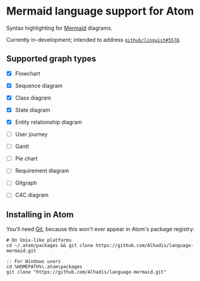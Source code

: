 Mermaid language support for Atom
=================================

Syntax highlighting for [Mermaid][1] diagrams.

Currently in-development; intended to address [`github/linguist#5578`][2].


Supported graph types
---------------------
* [x] Flowchart
* [x] Sequence diagram
* [x] Class diagram
* [x] State diagram
* [x] Entity relationship diagram
* [ ] User journey
* [ ] Gantt
* [ ] Pie chart
* [ ] Requirement diagram
* [ ] Gitgraph
* [ ] C4C diagram


Installing in Atom
------------------
You'll need [Git][3], because this won't ever appear in Atom's package registry:

~~~shell
# On Unix-like platforms
cd ~/.atom/packages && git clone https://github.com/Alhadis/language-mermaid.git
~~~

~~~batchfile
:: For Windows users
cd %HOMEPATH%\.atom\packages
git clone "https://github.com/Alhadis/language-mermaid.git"
~~~


<!-- Referenced Links --------------------------------------------------------->
[1]: https://github.com/mermaid-js/mermaid
[2]: https://github.com/github/linguist/issues/5578
[3]: https://git-scm.com/downloads
